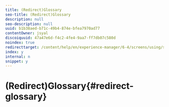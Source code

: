 ```yaml
---
title: (Redirect)Glossary
seo-title: (Redirect)Glossary
description: null
seo-description: null
uuid: b1b38aed-b71c-49b4-874e-bfea7970ad77
contentOwner: jsyal
discoiquuid: 47a47e6d-f4c2-4fe4-9aa7-ff7db07c580d
noindex: true
redirecttarget: /content/help/en/experience-manager/6-4/screens/using/screens-glossary
index: y
internal: n
snippet: y
---
```


# (Redirect)Glossary{#redirect-glossary}

